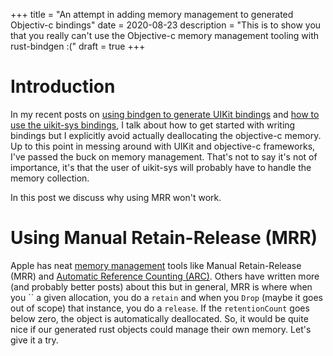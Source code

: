 +++
title = "An attempt in adding memory management to generated Objectiv-c bindings"
date = 2020-08-23
description = "This is to show you that you really can't use the Objective-c memory management tooling with rust-bindgen :("
draft = true
+++

# Introduction

In my recent posts on [using bindgen to generate UIKit
bindings](../posts/rust-bindgen-objc-support/) and [how to use the uikit-sys
bindings](../posts/using-uikit-sys/), I talk about how to get started with
writing bindings but I explicitly avoid actually deallocating the objective-c
memory. Up to this point in messing around with UIKit and objective-c
frameworks, I've passed the buck on memory management. That's not to say it's
not of importance, it's that the user of uikit-sys will probably have to handle
the memory collection.

In this post we discuss why using MRR won't work.

# Using Manual Retain-Release (MRR)

Apple has neat [memory
management](https://developer.apple.com/library/archive/documentation/Cocoa/Conceptual/MemoryMgmt/Articles/MemoryMgmt.html)
tools like Manual Retain-Release (MRR) and [Automatic Reference Counting
(ARC)](https://en.wikipedia.org/wiki/Automatic_Reference_Counting). Others have
written more (and probably better posts) about this but in general, MRR is
where when you `` a given allocation, you do a `retain` and when you
`Drop` (maybe it goes out of scope) that instance, you do a `release`. If the
`retentionCount` goes below zero, the object is automatically deallocated. So,
it would be quite nice if our generated rust objects could manage their own memory. Let's give it a try.
